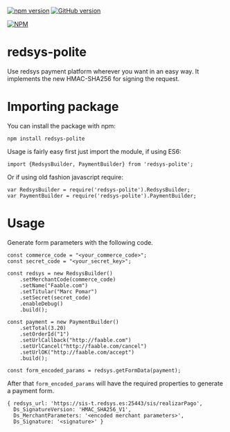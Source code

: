 
[![npm version](https://badge.fury.io/js/redsys-polite.svg)](https://badge.fury.io/js/redsys-polite)
[![GitHub version](https://badge.fury.io/gh/boyander%2Fredsys-polite.svg)](https://badge.fury.io/gh/boyander%2Fredsys-polite)

[![NPM](https://nodei.co/npm/redsys-polite.png?downloads=true&downloadRank=true&stars=true)](https://nodei.co/npm/redsys-polite/)

# redsys-polite
Use redsys payment platform wherever you want in an easy way. 
It implements the new HMAC-SHA256 for signing the request.


# Importing package

You can install the package with npm:
    
    npm install redsys-polite

Usage is fairly easy first just import the module, if using ES6:

    import {RedsysBuilder, PaymentBuilder} from 'redsys-polite';

Or if using old fashion javascript require:

    var RedsysBuilder = require('redsys-polite').RedsysBuilder;
    var PaymentBuilder = require('redsys-polite').PaymentBuilder;

# Usage

Generate form parameters with the following code.

    const commerce_code = "<your_commerce_code>";
    const secret_code = "<your_secret_key>";

    const redsys = new RedsysBuilder()
        .setMerchantCode(commerce_code)
        .setName("Faable.com")
        .setTitular("Marc Pomar")
        .setSecret(secret_code)
        .enableDebug()
        .build();
    
    const payment = new PaymentBuilder()
        .setTotal(3.20)
        .setOrderId("1")
        .setUrlCallback("http://faable.com")
        .setUrlCancel("http://faable.com/cancel")
        .setUrlOK("http://faable.com/accept")
        .build();
    
    const form_encoded_params = redsys.getFormData(payment);

After that `form_encoded_params` will have the required properties to generate a payment form.

    { redsys_url: 'https://sis-t.redsys.es:25443/sis/realizarPago',
      Ds_SignatureVersion: 'HMAC_SHA256_V1',
      Ds_MerchantParameters: '<encoded merchant parameters>',
      Ds_Signature: '<signature>' }